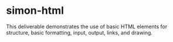 # simon-html

This deliverable demonstrates the use of basic HTML elements for structure, basic formatting, input, output, links, and drawing.
